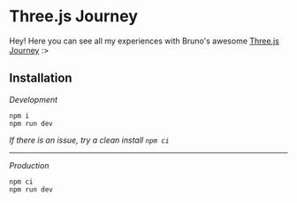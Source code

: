 # Three.js Journey

Hey! Here you can see all my experiences with Bruno's awesome [Three.js Journey](https://threejs-journey.com/) :>

## Installation

*Development*
```
npm i
npm run dev
```
*If there is an issue, try a clean install  `npm ci`*

--- 

*Production*
```
npm ci
npm run dev
```